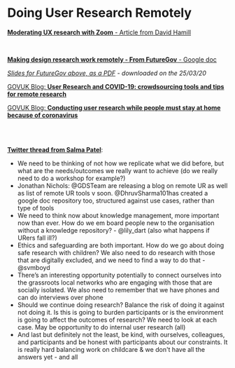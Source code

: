 # Doing User Research Remotely
<p><a href="https://medium.com/@david.hamill/moderating-ux-research-with-zoom-1d4e89614277" target="_blank" rel="noopener"><strong>Moderating UX research with Zoom</strong> - Article from David Hamill</a></p>
<br>
 <p><a href="https://docs.google.com/presentation/d/1T0sjyDlvCRJG95q9LYmPiPaU8baLG7L2IQwRpNsfq2M/edit#slide=id.g7f2e6c6d61_4_4" target="_blank" rel="noopener"><strong>Making design research work remotely - From FutureGov</strong> - Google doc</a></p>
 
 _[Slides for FutureGov above, as a PDF](../files/Making-design-research-work-remotely.pdf) - downloaded on the 25/03/20_

<p><a href="https://userresearch.blog.gov.uk/2020/04/02/user-research-and-covid-19-crowdsourcing-tools-and-tips-for-remote-research/" target="_blank" rel="noopener">GOVUK Blog: <strong>User Research and COVID-19: crowdsourcing tools and tips for remote research</strong></a></p>
<p><a href="https://www.gov.uk/service-manual/user-research/conducting-user-research-while-people-must-stay-at-home-because-of-coronavirus" target="_blank" rel="noopener">GOVUK Blog: <strong>Conducting user research while people must stay at home because of coronavirus</strong></a></p>
<br><br>
 
<p><a href="https://twitter.com/DrSalmaPatel/status/1242418527056912384" target="_blank" rel="noopener"><strong>Twitter thread from Salma Patel</strong></a>:</p>

- We need to be thinking of not how we replicate what we did before, but what are the needs/outcomes we really want to achieve (do we really need to do a workshop for example?)
- Jonathan Nichols: @GDSTeam are releasing a blog on remote UR as well as list of remote UR tools v soon. @DhruvSharma101has created a google doc repository too, structured against use cases, rather than type of tools
- We need to think now about knowledge management, more important now than ever. How do we em board people new to the organisation without a knowledge repository? - @lily_dart (also what happens if URers fall ill?)
- Ethics and safeguarding are both important. How do we go about doing safe research with children? We also need to do research with those that are digitally excluded, and we need to find a way to do that - @svmboyd
- There’s an interesting opportunity potentially to connect ourselves into the grassroots local networks who are engaging with those that are socially isolated. We also need to remember that we have phones and can do interviews over phone
 - Should we continue doing research? Balance the risk of doing it against not doing it. Is this is going to burden participants or is the environment is going to affect the outcomes of research? We need to look at each case. May be opportunity to do internal user research (all)
 - And last but definitely not the least, be kind, with ourselves, colleagues, and participants and be honest with participants about our constraints. It is really hard balancing work on childcare & we don't have all the answers yet - and all

